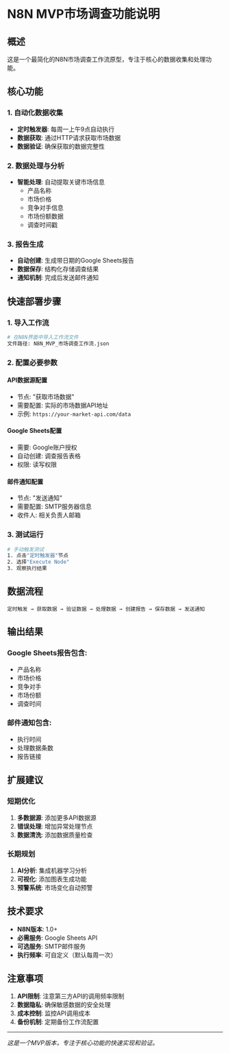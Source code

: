 # N8N MVP市场调查功能说明

## 概述
这是一个最简化的N8N市场调查工作流原型，专注于核心的数据收集和处理功能。

## 核心功能

### 1. 自动化数据收集
- **定时触发器**: 每周一上午9点自动执行
- **数据获取**: 通过HTTP请求获取市场数据
- **数据验证**: 确保获取的数据完整性

### 2. 数据处理与分析
- **智能处理**: 自动提取关键市场信息
  - 产品名称
  - 市场价格
  - 竞争对手信息
  - 市场份额数据
  - 调查时间戳

### 3. 报告生成
- **自动创建**: 生成带日期的Google Sheets报告
- **数据保存**: 结构化存储调查结果
- **通知机制**: 完成后发送邮件通知

## 快速部署步骤

### 1. 导入工作流
```bash
# 在N8N界面中导入工作流文件
文件路径: N8N_MVP_市场调查工作流.json
```

### 2. 配置必要参数

#### API数据源配置
- 节点: "获取市场数据"
- 需要配置: 实际的市场数据API地址
- 示例: `https://your-market-api.com/data`

#### Google Sheets配置
- 需要: Google账户授权
- 自动创建: 调查报告表格
- 权限: 读写权限

#### 邮件通知配置
- 节点: "发送通知"
- 需要配置: SMTP服务器信息
- 收件人: 相关负责人邮箱

### 3. 测试运行
```bash
# 手动触发测试
1. 点击"定时触发器"节点
2. 选择"Execute Node"
3. 观察执行结果
```

## 数据流程

```
定时触发 → 获取数据 → 验证数据 → 处理数据 → 创建报告 → 保存数据 → 发送通知
```

## 输出结果

### Google Sheets报告包含:
- 产品名称
- 市场价格
- 竞争对手
- 市场份额
- 调查时间

### 邮件通知包含:
- 执行时间
- 处理数据条数
- 报告链接

## 扩展建议

### 短期优化
1. **多数据源**: 添加更多API数据源
2. **错误处理**: 增加异常处理节点
3. **数据清洗**: 添加数据质量检查

### 长期规划
1. **AI分析**: 集成机器学习分析
2. **可视化**: 添加图表生成功能
3. **预警系统**: 市场变化自动预警

## 技术要求

- **N8N版本**: 1.0+
- **必需服务**: Google Sheets API
- **可选服务**: SMTP邮件服务
- **执行频率**: 可自定义（默认每周一次）

## 注意事项

1. **API限制**: 注意第三方API的调用频率限制
2. **数据隐私**: 确保敏感数据的安全处理
3. **成本控制**: 监控API调用成本
4. **备份机制**: 定期备份工作流配置

---

*这是一个MVP版本，专注于核心功能的快速实现和验证。*